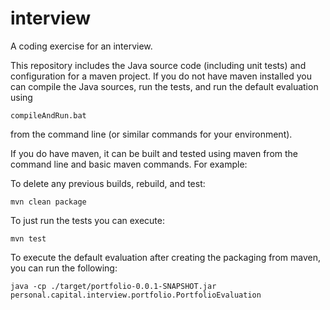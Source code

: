 interview
=========

A coding exercise for an interview.

This repository includes the Java source code (including unit tests) and configuration for a maven project. If you do not have maven installed you can compile the Java sources, run the tests, and run the default evaluation using 

    compileAndRun.bat

from the command line (or similar commands for your environment).

If you do have maven, it can be built and tested using maven from the command line and basic maven commands. For example:

To delete any previous builds, rebuild, and test:
    
    mvn clean package

To just run the tests you can execute:
    
    mvn test
    
To execute the default evaluation after creating the packaging from maven, you can run the following:
 
    java -cp ./target/portfolio-0.0.1-SNAPSHOT.jar personal.capital.interview.portfolio.PortfolioEvaluation
